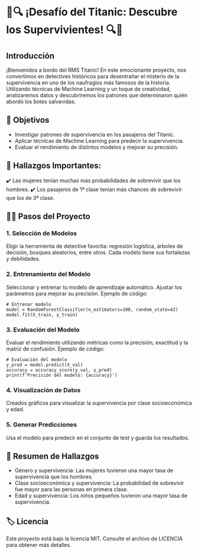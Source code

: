 # 🚢🔍 ¡Desafío del Titanic: Descubre los Supervivientes! 🔍🚢
## Introducción
¡Bienvenidos a bordo del RMS Titanic! En este emocionante proyecto, nos convertimos en detectives históricos para desentrañar el misterio de la supervivencia en uno de los naufragios más famosos de la historia. Utilizando técnicas de Machine Learning y un toque de creatividad, analizaremos datos y descubriremos los patrones que determinaron quién abordó los botes salvavidas.

## 🚀 Objetivos
- Investigar patrones de supervivencia en los pasajeros del Titanic.
- Aplicar técnicas de Machine Learning para predecir la supervivencia.
- Evaluar el rendimiento de distintos modelos y mejorar su precisión.

## 📌 Hallazgos Importantes:

✔️ Las mujeres tenían muchas más probabilidades de sobrevivir que los hombres. 
✔️ Los pasajeros de 1ª clase tenían más chances de sobrevivir que los de 3ª clase.

## 🕵️‍♂️ Pasos del Proyecto
### 1. Selección de Modelos
Eligir la herramienta de detective favorita: regresión logística, árboles de decisión, bosques aleatorios, entre otros. Cada modelo tiene sus fortalezas y debilidades.

### 2. Entrenamiento del Modelo
Seleccionar y entrenar tu modelo de aprendizaje automático. Ajustar los parámetros para mejorar su precisión. 
Ejemplo de código:
```
# Entrenar modelo
model = RandomForestClassifier(n_estimators=100, random_state=42)
model.fit(X_train, y_train)
```
### 3. Evaluación del Modelo
Evaluar el rendimiento utilizando métricas como la precisión, exactitud y la matriz de confusión. 
Ejemplo de código:
```
# Evaluación del modelo
y_pred = model.predict(X_val)
accuracy = accuracy_score(y_val, y_pred)
print(f'Precisión del modelo: {accuracy}')
```
### 4. Visualización de Datos
Creados gráficos para visualizar la supervivencia por clase socioeconómica y edad.

### 5. Generar Predicciones
Usa el modelo para predecir en el conjunto de test y guarda los resultados.

## 🔮 Resumen de Hallazgos
- Género y supervivencia: Las mujeres tuvieron una mayor tasa de supervivencia que los hombres.
- Clase socioeconómica y supervivencia: La probabilidad de sobrevivir fue mayor para las personas en primera clase.
- Edad y supervivencia: Los niños pequeños tuvieron una mayor tasa de supervivencia.

## 🏷️ Licencia
Este proyecto está bajo la licencia MIT. Consulte el archivo de LICENCIA para obtener más detalles.
